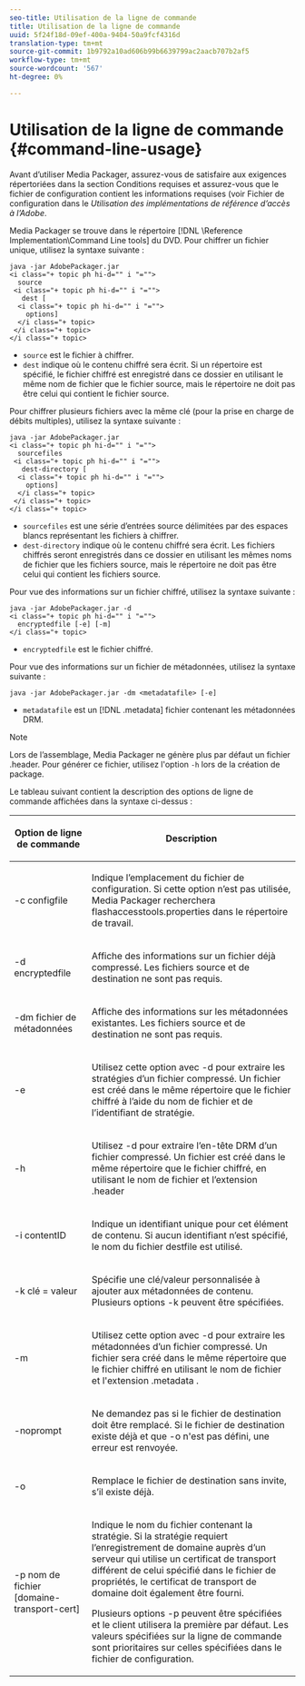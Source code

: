 ```yaml
---
seo-title: Utilisation de la ligne de commande
title: Utilisation de la ligne de commande
uuid: 5f24f18d-09ef-400a-9404-50a9fcf4316d
translation-type: tm+mt
source-git-commit: 1b9792a10ad606b99b6639799ac2aacb707b2af5
workflow-type: tm+mt
source-wordcount: '567'
ht-degree: 0%

---
```



# Utilisation de la ligne de commande {#command-line-usage}

Avant d’utiliser Media Packager, assurez-vous de satisfaire aux exigences répertoriées dans la section Conditions requises et assurez-vous que le fichier de configuration contient les informations requises (voir Fichier de configuration dans le *Utilisation des implémentations de référence d’accès à l’Adobe*.

Media Packager se trouve dans le répertoire [!DNL \Reference Implementation\Command Line tools] du DVD. Pour chiffrer un fichier unique, utilisez la syntaxe suivante :

```
java -jar AdobePackager.jar  
<i class="+ topic ph hi-d="" i "="">
  source  
 <i class="+ topic ph hi-d="" i "="">
   dest [ 
  <i class="+ topic ph hi-d="" i "="">
    options] 
  </i class="+ topic> 
 </i class="+ topic> 
</i class="+ topic>
```

* `source` est le fichier à chiffrer.
* `dest` indique où le contenu chiffré sera écrit. Si un répertoire est spécifié, le fichier chiffré est enregistré dans ce dossier en utilisant le même nom de fichier que le fichier source, mais le répertoire ne doit pas être celui qui contient le fichier source.

Pour chiffrer plusieurs fichiers avec la même clé (pour la prise en charge de débits multiples), utilisez la syntaxe suivante :

```
java -jar AdobePackager.jar  
<i class="+ topic ph hi-d="" i "="">
  sourcefiles  
 <i class="+ topic ph hi-d="" i "="">
   dest-directory [ 
  <i class="+ topic ph hi-d="" i "="">
    options] 
  </i class="+ topic> 
 </i class="+ topic> 
</i class="+ topic>
```

* `sourcefiles` est une série d’entrées source délimitées par des espaces blancs représentant les fichiers à chiffrer.
* `dest-directory` indique où le contenu chiffré sera écrit. Les fichiers chiffrés seront enregistrés dans ce dossier en utilisant les mêmes noms de fichier que les fichiers source, mais le répertoire ne doit pas être celui qui contient les fichiers source.

Pour vue des informations sur un fichier chiffré, utilisez la syntaxe suivante :

```
java -jar AdobePackager.jar -d  
<i class="+ topic ph hi-d="" i "="">
  encryptedfile [-e] [-m] 
</i class="+ topic>
```

* `encryptedfile` est le fichier chiffré.

Pour vue des informations sur un fichier de métadonnées, utilisez la syntaxe suivante :

```
java -jar AdobePackager.jar -dm <metadatafile> [-e]
```

* `metadatafile` est un  [!DNL .metadata] fichier contenant les métadonnées DRM.

>[!NOTE]
>
>Lors de l’assemblage, Media Packager ne génère plus par défaut un fichier .header. Pour générer ce fichier, utilisez l&#39;option `-h` lors de la création de package.

Le tableau suivant contient la description des options de ligne de commande affichées dans la syntaxe ci-dessus :

<table frame="all" colsep="1" rowsep="1" class="+ topic/table adobe-d/table " id="table_wgz_spy_n4"> 
 <thead class="- topic/thead "> 
  <tr rowsep="1" class="- topic/row "> 
   <th colname="1" class="- topic/entry entry"> <p class="- topic/p ">Option de ligne de commande </p> </th> 
   <th colname="2" class="- topic/entry entry"> <p class="- topic/p ">Description </p> </th> 
  </tr> 
 </thead>
 <tbody class="- topic/tbody "> 
  <tr rowsep="1" class="- topic/row "> 
   <td colname="1" class="- topic/entry "> <p class="- topic/p ">-c <span class="+ topic/ph pr-d/codeph codeph"> configfile </span> </p> </td> 
   <td colname="2" class="- topic/entry "> <p class="- topic/p ">Indique l’emplacement du fichier de configuration. Si cette option n’est pas utilisée, Media Packager recherchera <span class="filepath"> flashaccesstools.properties </span> dans le répertoire de travail. </p> </td> 
  </tr> 
  <tr rowsep="1" class="- topic/row "> 
   <td colname="1" class="- topic/entry "> <p class="- topic/p ">-d <span class="+ topic/ph pr-d/codeph codeph"> encryptedfile </span> </p> </td> 
   <td colname="2" class="- topic/entry "> <p class="- topic/p ">Affiche des informations sur un fichier déjà compressé. Les fichiers source et de destination ne sont pas requis. </p> </td> 
  </tr> 
  <tr rowsep="1" class="- topic/row "> 
   <td colname="1" class="- topic/entry "> <p class="- topic/p ">-dm <span class="+ topic/ph pr-d/codeph codeph"> fichier de métadonnées </span> </p> </td> 
   <td colname="2" class="- topic/entry "> <p class="- topic/p ">Affiche des informations sur les métadonnées existantes. Les fichiers source et de destination ne sont pas requis. </p> </td> 
  </tr> 
  <tr rowsep="1" class="- topic/row "> 
   <td colname="1" class="- topic/entry "> <p class="- topic/p ">-e </p> </td> 
   <td colname="2" class="- topic/entry "> <p class="- topic/p ">Utilisez cette option avec <span class="codeph"> -d </span> pour extraire les stratégies d’un fichier compressé. Un fichier est créé dans le même répertoire que le fichier chiffré à l’aide du nom de fichier et de l’identifiant de stratégie. </p> </td> 
  </tr> 
  <tr rowsep="1" class="- topic/row "> 
   <td colname="1" class="- topic/entry "> <p class="- topic/p ">-h </p> </td> 
   <td colname="2" class="- topic/entry "> <p class="- topic/p ">Utilisez <span class="codeph"> -d </span> pour extraire l’en-tête DRM d’un fichier compressé. Un fichier est créé dans le même répertoire que le fichier chiffré, en utilisant le nom de fichier et l’extension <span class="filepath"> .header </span> </p> </td> 
  </tr> 
  <tr rowsep="1" class="- topic/row "> 
   <td colname="1" class="- topic/entry "> <p class="- topic/p ">-i <span class="+ topic/ph pr-d/codeph codeph"> contentID </span> </p> </td> 
   <td colname="2" class="- topic/entry "> <p class="- topic/p ">Indique un identifiant unique pour cet élément de contenu. Si aucun identifiant n’est spécifié, le nom du fichier destfile est utilisé. </p> </td> 
  </tr> 
  <tr rowsep="1" class="- topic/row "> 
   <td colname="1" class="- topic/entry "> <p class="- topic/p ">-k <span class="+ topic/ph pr-d/codeph codeph"> clé </span>= <span class="+ topic/ph pr-d/codeph codeph"> valeur </span> </p> </td> 
   <td colname="2" class="- topic/entry "> <p class="- topic/p ">Spécifie une clé/valeur personnalisée à ajouter aux métadonnées de contenu. Plusieurs options <span class="codeph"> -k </span> peuvent être spécifiées. </p> </td> 
  </tr> 
  <tr rowsep="1" class="- topic/row "> 
   <td colname="1" class="- topic/entry "> <p class="- topic/p ">-m </p> </td> 
   <td colname="2" class="- topic/entry "> <p class="- topic/p ">Utilisez cette option avec <span class="codeph"> -d </span> pour extraire les métadonnées d’un fichier compressé. Un fichier sera créé dans le même répertoire que le fichier chiffré en utilisant le nom de fichier et l'extension <span class="codeph"> .metadata </span>. </p> </td> 
  </tr> 
  <tr rowsep="1" class="- topic/row "> 
   <td colname="1" class="- topic/entry "> <p class="- topic/p ">-noprompt </p> </td> 
   <td colname="2" class="- topic/entry "> <p class="- topic/p ">Ne demandez pas si le fichier de destination doit être remplacé. Si le fichier de destination existe déjà et que <span class="codeph"> -o </span> n'est pas défini, une erreur est renvoyée. </p> </td> 
  </tr> 
  <tr rowsep="1" class="- topic/row "> 
   <td colname="1" class="- topic/entry "> <p class="- topic/p ">-o </p> </td> 
   <td colname="2" class="- topic/entry "> <p class="- topic/p ">Remplace le fichier de destination sans invite, s’il existe déjà. </p> </td> 
  </tr> 
  <tr rowsep="0" class="- topic/row "> 
   <td colname="1" class="- topic/entry "> <p class="- topic/p ">-p <span class="+ topic/ph pr-d/codeph codeph"> nom de fichier [domaine-transport-cert] </span> </p> </td> 
   <td colname="2" class="- topic/entry "> <p class="- topic/p ">Indique le nom du fichier contenant la stratégie. Si la stratégie requiert l’enregistrement de domaine auprès d’un serveur qui utilise un certificat de transport différent de celui spécifié dans le fichier de propriétés, le certificat de transport de domaine doit également être fourni. </p> <p class="- topic/p ">Plusieurs options <span class="codeph"> -p </span> peuvent être spécifiées et le client utilisera la première par défaut. Les valeurs spécifiées sur la ligne de commande sont prioritaires sur celles spécifiées dans le fichier de configuration. </p> </td> 
  </tr> 
 </tbody> 
</table>

